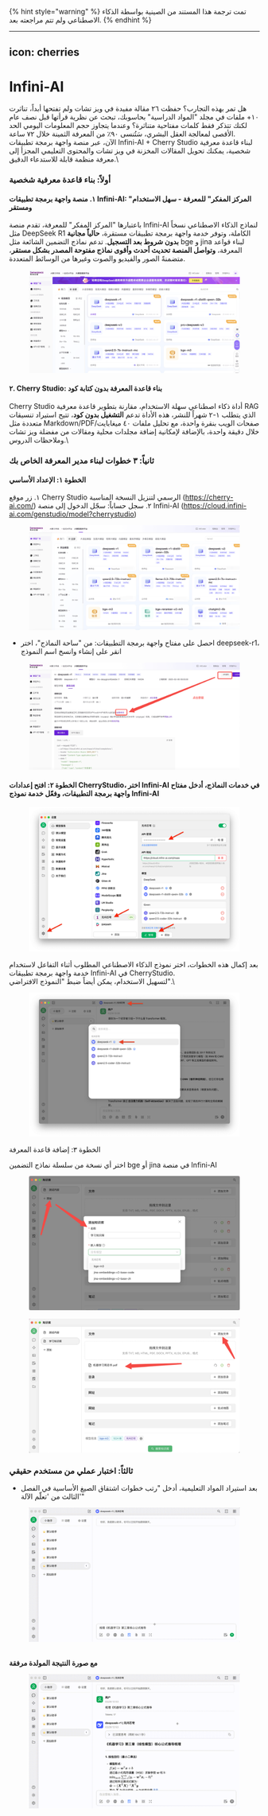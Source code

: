 
{% hint style="warning" %}
تمت ترجمة هذا المستند من الصينية بواسطة الذكاء الاصطناعي ولم تتم مراجعته بعد.
{% endhint %}

---
icon: cherries
---

# Infini-AI

هل تمر بهذه التجارب؟ حفظت ٢٦ مقالة مفيدة في ويز تشات ولم تفتحها أبداً، تناثرت ١٠+ ملفات في مجلد "المواد الدراسية" بحاسوبك، تبحث عن نظرية قرأتها قبل نصف عام لكنك تتذكر فقط كلمات مفتاحية متناثرة؟ وعندما يتجاوز حجم المعلومات اليومي الحد الأقصى لمعالجة العقل البشري، سَتُنسى ٩٠٪ من المعرفة الثمينة خلال ٧٢ ساعة.\
الآن، عبر منصة واجهة برمجة تطبيقات Infini-AI + Cherry Studio لبناء قاعدة معرفية شخصية، يمكنك تحويل المقالات المخزنة في ويز تشات والمحتوى التعليمي المجزأ إلى معرفة منظمة قابلة للاستدعاء الدقيق.\

### أولاً: بناء قاعدة معرفية شخصية

#### ١. منصة واجهة برمجة تطبيقات Infini-AI: "المركز المفكر" للمعرفة - سهل الاستخدام ومستقر

باعتبارها "المركز المفكر" للمعرفة، تقدم منصة Infini-AI لنماذج الذكاء الاصطناعي نسخاً مثل DeepSeek R1 الكاملة، وتوفر خدمة واجهة برمجة تطبيقات مستقرة، **حالياً مجانية بدون شروط بعد التسجيل**. تدعم نماذج التضمين الشائعة مثل bge و jina لبناء قواعد المعرفة، **وتواصل المنصة تحديث أحدث وأقوى نماذج مفتوحة المصدر بشكل مستقر**، متضمنةً الصور والفيديو والصوت وغيرها من الوسائط المتعددة.

<figure><img src="../../.gitbook/assets/1280X1280 (1) (1).PNG" alt=""><figcaption></figcaption></figure>

#### ٢. Cherry Studio: بناء قاعدة المعرفة بدون كتابة كود

Cherry Studio أداة ذكاء اصطناعي سهلة الاستخدام، مقارنة بتطوير قاعدة معرفية RAG الذي يتطلب ١-٢ شهراً للنشر، هذه الأداة تدعم **التشغيل بدون كود**، تتيح استيراد تنسيقات متعددة مثل Markdown/PDF/صفحات الويب بنقرة واحدة، مع تحليل ملفات ٤٠ ميغابايت خلال دقيقة واحدة، بالإضافة لإمكانية إضافة مجلدات محلية ومقالات من مفضلة ويز تشات وملاحظات الدروس.\

### ثانياً: ٣ خطوات لبناء مدير المعرفة الخاص بك

#### الخطوة ١: الإعداد الأساسي

١. زر موقع Cherry Studio الرسمي لتنزيل النسخة المناسبة (https://cherry-ai.com/)
٢. سجل حساباً: سجّل الدخول إلى منصة Infini-AI (https://cloud.infini-ai.com/genstudio/model?cherrystudio)

<figure><img src="../../.gitbook/assets/image (90).png" alt=""><figcaption></figcaption></figure>

* احصل على مفتاح واجهة برمجة التطبيقات: من "ساحة النماذج"، اختر deepseek-r1، انقر على إنشاء وانسخ اسم النموذج

<figure><img src="../../.gitbook/assets/output (1).png" alt=""><figcaption></figcaption></figure>

#### الخطوة ٢: افتح إعدادات CherryStudio، اختر Infini-AI في خدمات النماذج، أدخل مفتاح واجهة برمجة التطبيقات، وفعّل خدمة نموذج Infini-AI

<figure><img src="../../.gitbook/assets/1280X1280 (2) (1).png" alt=""><figcaption></figcaption></figure>

بعد إكمال هذه الخطوات، اختر نموذج الذكاء الاصطناعي المطلوب أثناء التفاعل لاستخدام خدمة واجهة برمجة تطبيقات Infini-AI في CherryStudio.\
لتسهيل الاستخدام، يمكن أيضاً ضبط "النموذج الافتراضي".\

<figure><img src="../../.gitbook/assets/01445ab7-b863-4155-b517-2b6c3c581f47.png" alt=""><figcaption></figcaption></figure>

الخطوة ٣: إضافة قاعدة المعرفة

اختر أي نسخة من سلسلة نماذج التضمين bge أو jina في منصة Infini-AI

<figure><img src="../../.gitbook/assets/1 (1).png" alt=""><figcaption></figcaption></figure>

<figure><img src="../../.gitbook/assets/2 (2).png" alt=""><figcaption></figcaption></figure>

### ثالثاً: اختبار عملي من مستخدم حقيقي

* بعد استيراد المواد التعليمية، أدخل "رتب خطوات اشتقاق الصيغ الأساسية في الفصل الثالث من 'تعلّم الآلة'"

<figure><img src="../../.gitbook/assets/6bbdbd0d-5db4-4440-b840-3bb3f422b831.gif" alt=""><figcaption></figcaption></figure>

\
**مع صورة النتيجة المولدة مرفقة**

<figure><img src="../../.gitbook/assets/3.gif" alt=""><figcaption></figcaption></figure>